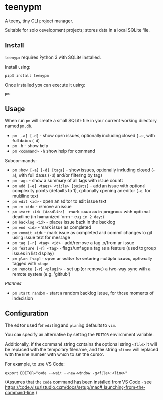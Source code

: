 # teenypm
A teeny, tiny CLI project manager.

Suitable for solo development projects; stores data in a local SQLite file.

## Install

`teenypm` requires Python 3 with SQLite installed.

Install using:

`pip3 install teenypm`

Once installed you can execute it using:

`pm`

## Usage

When run `pm` will create a small SQLite file in your current working directory named `pm.db`.

* `pm [-a] [-d]` - show open issues, optionally including closed (`-a`), with full dates (`-d`)
* `pm -h` - show help
* `pm <command> -h` show help for command

Subcommands:

* `pm show [-a] [-d] [tags]` - show issues, optionally including closed (`-a`), with full dates (`-d`) and/or filtering by tags
* `pm tags` - show a summary of all tags with issue counts
* `pm add [-e] <tags> <title> [points]` - add an issue with optional complexity points (defaults to 1), optionally opening an editor (`-e`) for multiline text
* `pm edit <id>` - open an editor to edit issue text
* `pm rm <id>` - remove an issue
* `pm start <id> [deadline]` - mark issue as in-progress, with optional deadline (in humanized form - e.g. `in 2 days`)
* `pm backlog <id>` - places issue back in the backlog
* `pm end <id>` - mark issue as completed
* `pm commit <id>` - mark issue as completed and commit changes to git using issue text for message
* `pm tag [-r] <tag> <id>` - add/remove a tag to/from an issue
* `pm feature [-r] <tag>` - flags/unflags a tag as a feature (used to group issues in list display)
* `pm plan [tag]` - open an editor for entering multiple issues, optionally tagged with `<tag>`
* `pm remote [-r] <plugin>` - set up (or remove) a two-way sync with a remote system (e.g. 'github')

*Planned*

* `pm start random` - start a random backlog issue, for those moments of indecision

## Configuration

The editor used for `edit`ing and `plan`ing defaults to `vim`.

You can specify an alternative by setting the `EDITOR` environment variable.

Additionally, if the command string contains the optional string `<file>` it will be replaced with the temporary filename, and the string `<line>` will replaced with the line number with which to set the cursor.

For example, to use VS Code:

`export EDITOR="code --wait --new-window -g<file>:<line>"`

(Assumes that the `code` command has been installed from VS Code - see https://code.visualstudio.com/docs/setup/mac#_launching-from-the-command-line.)
